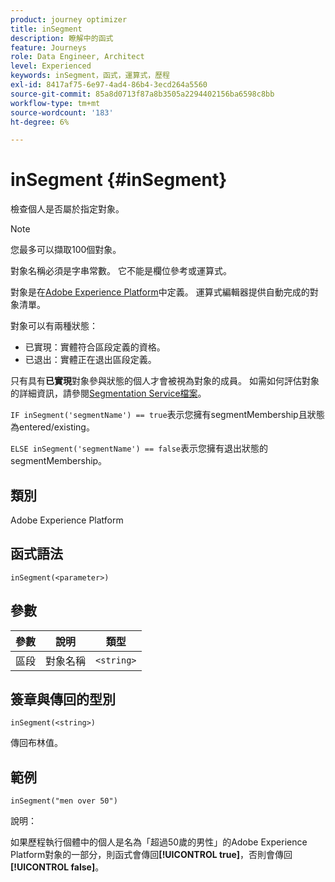 ```yaml
---
product: journey optimizer
title: inSegment
description: 瞭解中的函式
feature: Journeys
role: Data Engineer, Architect
level: Experienced
keywords: inSegment，函式，運算式，歷程
exl-id: 8417af75-6e97-4ad4-86b4-3ecd264a5560
source-git-commit: 85a8d0713f87a8b3505a2294402156ba6598c8bb
workflow-type: tm+mt
source-wordcount: '183'
ht-degree: 6%

---
```


# inSegment {#inSegment}

檢查個人是否屬於指定對象。

>[!NOTE]
>
>您最多可以擷取100個對象。

對象名稱必須是字串常數。 它不能是欄位參考或運算式。

對象是在[Adobe Experience Platform](https://platform.adobe.com/audience/overview)中定義。 運算式編輯器提供自動完成的對象清單。

對象可以有兩種狀態：

* 已實現：實體符合區段定義的資格。
* 已退出：實體正在退出區段定義。

只有具有&#x200B;**已實現**&#x200B;對象參與狀態的個人才會被視為對象的成員。 如需如何評估對象的詳細資訊，請參閱[Segmentation Service檔案](https://experienceleague.adobe.com/docs/experience-platform/segmentation/tutorials/evaluate-a-segment.html?lang=zh-Hant#interpret-segment-results)。

`IF inSegment('segmentName') == true`表示您擁有segmentMembership且狀態為entered/existing。

`ELSE inSegment('segmentName') == false`表示您擁有退出狀態的segmentMembership。

## 類別

Adobe Experience Platform

## 函式語法

`inSegment(<parameter>)`

## 參數

| 參數 | 說明 | 類型 |
|--- |--- |--- |
| 區段 | 對象名稱 | `<string>` |

## 簽章與傳回的型別

`inSegment(<string>)`

傳回布林值。

## 範例

`inSegment("men over 50")`

說明：

如果歷程執行個體中的個人是名為「超過50歲的男性」的Adobe Experience Platform對象的一部分，則函式會傳回&#x200B;**[!UICONTROL true]**，否則會傳回&#x200B;**[!UICONTROL false]**。

